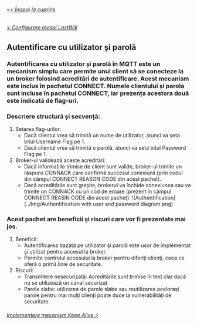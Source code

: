 ###### [<< Înapoi la cuprins](../Cuprins.md)
###### [< Configurare mesaj LastWill](05.%20Configurare%20mesaj%20LastWill.md)
## Autentificare cu utilizator și parolă
### Autentificarea cu utilizator și parolă în MQTT este un mecanism simplu care permite unui client să se conecteze la un broker folosind acreditări de autentificare. Acest mecanism este inclus în pachetul CONNECT. Numele clientului și parola sunt incluse în pachetul CONNECT, iar prezența acestora două este indicată de flag-uri.
### Descriere structură și secvență:
1. Setarea flag-urilor:
    - Dacă clientul vrea să trimită un nume de utilizator, atunci va seta bitul Username Flag pe 1.
    - Dacă clientul vrea să trimită o parolă, atunci va seta bitul Password Flag pe 1.
2. Broker-ul validează aceste acreditări:
    - Dacă informațiile trimise de client sunt valide, broker-ul trimite un răspuns CONNACK care confirmă succesul conexiunii (prin codul din câmpul CONNECT REASON CODE din acest pachet).
    - Dacă acreditările sunt greșite, brokerul va închide conexiunea sau va trimite un CONNACK cu un cod de eroare (prezent în câmpul CONNECT REASIN CODE din acest pachet).
![Authentification](../Img/Authentification with user and password diagram.png)
### Acest pachet are beneficii și riscuri care vor fi prezentate mai jos.
1. Beneficii:
    - Autentificarea bazată pe utilizator și parolă este ușor de implementat și utilizat pentru accesul la broker.
    - Permite controlul accesului la broker pentru diferiți clienți, ceea ce oferă o primă linie de securitate.
2. Riscuri:
    - Transmitere nesecurizată: Acreditările sunt trimise în text clar dacă nu se utilizează un canal securizat.
    - Parole slabe: utilizarea de parole slabe sau reutilizarea acelorași parole pentru mai mulți clienți poate duce la vulnerabilități de securitate.
###### [Implementare mecanism Keep Alive >](07.%20Implementare%20mecanism%20Keep%20Alive.md)
